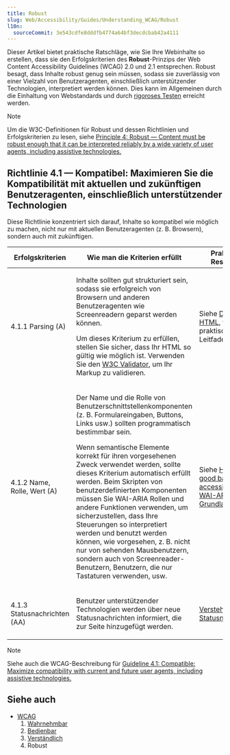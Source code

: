 ```yaml
---
title: Robust
slug: Web/Accessibility/Guides/Understanding_WCAG/Robust
l10n:
  sourceCommit: 3e543cdfe8dddfb4774a64bf3decdcbab42a4111
---
```


Dieser Artikel bietet praktische Ratschläge, wie Sie Ihre Webinhalte so erstellen, dass sie den Erfolgskriterien des **Robust**-Prinzips der Web Content Accessibility Guidelines (WCAG) 2.0 und 2.1 entsprechen. Robust besagt, dass Inhalte robust genug sein müssen, sodass sie zuverlässig von einer Vielzahl von Benutzeragenten, einschließlich unterstützender Technologien, interpretiert werden können. Dies kann im Allgemeinen durch die Einhaltung von Webstandards und durch [rigoroses Testen](/de/docs/Learn_web_development/Extensions/Testing) erreicht werden.

> [!NOTE]
> Um die W3C-Definitionen für Robust und dessen Richtlinien und Erfolgskriterien zu lesen, siehe [Principle 4: Robust — Content must be robust enough that it can be interpreted reliably by a wide variety of user agents, including assistive technologies.](https://w3c.github.io/wcag/guidelines/22/#robust)

## Richtlinie 4.1 — Kompatibel: Maximieren Sie die Kompatibilität mit aktuellen und zukünftigen Benutzeragenten, einschließlich unterstützender Technologien

Diese Richtlinie konzentriert sich darauf, Inhalte so kompatibel wie möglich zu machen, nicht nur mit aktuellen Benutzeragenten (z. B. Browsern), sondern auch mit zukünftigen.

<table class="standard-table">
  <thead>
    <tr>
      <th scope="col">Erfolgskriterien</th>
      <th scope="col">Wie man die Kriterien erfüllt</th>
      <th scope="col">Praktische Ressource</th>
    </tr>
  </thead>
  <tbody>
    <tr>
      <td>4.1.1 Parsing (A)</td>
      <td>
        <p>
          Inhalte sollten gut strukturiert sein, sodass sie erfolgreich von
          Browsern und anderen Benutzeragenten wie Screenreadern geparst werden
          können.
        </p>
        <p>
          Um dieses Kriterium zu erfüllen, stellen Sie sicher, dass Ihr HTML so
          gültig wie möglich ist. Verwenden Sie den
          <a href="https://validator.w3.org/">W3C Validator</a>, um Ihr
          Markup zu validieren.
        </p>
      </td>
      <td>
        Siehe
        <a href="/de/docs/Learn_web_development/Core/Structuring_content/Debugging_HTML"
          >Debugging HTML</a>,
        für einen praktischen Leitfaden.
      </td>
    </tr>
    <tr>
      <td>4.1.2 Name, Rolle, Wert (A)</td>
      <td>
        <p>
          Der Name und die Rolle von Benutzerschnittstellenkomponenten (z. B.
          Formulareingaben, Buttons, Links usw.) sollten programmatisch
          bestimmbar sein.
        </p>
        <p>
          Wenn semantische Elemente korrekt für ihren vorgesehenen Zweck
          verwendet werden, sollte dieses Kriterium automatisch erfüllt werden.
          Beim Skripten von benutzerdefinierten Komponenten müssen Sie WAI-ARIA
          Rollen und andere Funktionen verwenden, um sicherzustellen, dass Ihre
          Steuerungen so interpretiert werden und benutzt werden können, wie
          vorgesehen, z. B. nicht nur von sehenden Mausbenutzern, sondern auch
          von Screenreader-Benutzern, Benutzern, die nur Tastaturen verwenden,
          usw.
        </p>
      </td>
      <td>
        Siehe
        <a href="/de/docs/Learn_web_development/Core/Accessibility/HTML"
          >HTML: A good basis for accessibility</a>
        und
        <a href="/de/docs/Learn_web_development/Core/Accessibility/WAI-ARIA_basics"
          >WAI-ARIA Grundlagen</a>.
      </td>
    </tr>
    <tr>
      <td>
        4.1.3 Statusnachrichten (AA)
      </td>
      <td>
        <p>
          Benutzer unterstützender Technologien werden über neue Statusnachrichten informiert, die zur Seite hinzugefügt werden.
        </p>
      </td>
      <td>
        <a
          href="https://www.w3.org/WAI/WCAG21/Understanding/status-messages.html"
          >Verstehen von Statusnachrichten</a>
      </td>
    </tr>
  </tbody>
</table>

> [!NOTE]
> Siehe auch die WCAG-Beschreibung für [Guideline 4.1: Compatible: Maximize compatibility with current and future user agents, including assistive technologies.](https://w3c.github.io/wcag/guidelines/22/#compatible)

## Siehe auch

- [WCAG](/de/docs/Web/Accessibility/Guides/Understanding_WCAG)
  1. [Wahrnehmbar](/de/docs/Web/Accessibility/Guides/Understanding_WCAG/Perceivable)
  2. [Bedienbar](/de/docs/Web/Accessibility/Guides/Understanding_WCAG/Operable)
  3. [Verständlich](/de/docs/Web/Accessibility/Guides/Understanding_WCAG/Understandable)
  4. Robust
